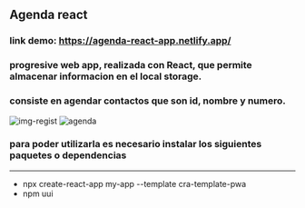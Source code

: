 
<h2>Agenda react</h2>

### <a>link demo: https://agenda-react-app.netlify.app/</h2>
### progresive web app, realizada con React, que permite almacenar informacion en el local storage.
### consiste en agendar contactos que son id, nombre y numero.

![img-regist](https://user-images.githubusercontent.com/78902757/124687316-06cffd00-deab-11eb-86ca-83294becdf8f.png)
![agenda](https://user-images.githubusercontent.com/78902757/129146219-770f2fa8-d888-4803-a717-c55ce39b0225.png)
### para poder utilizarla es necesario instalar los siguientes paquetes o dependencias
<hr>
<ul>
<li>npx create-react-app my-app --template cra-template-pwa</li>
<li>npm uui</li>
</ul>
